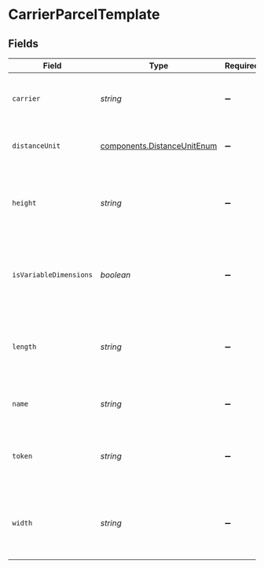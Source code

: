 # CarrierParcelTemplate


## Fields

| Field                                                                                | Type                                                                                 | Required                                                                             | Description                                                                          | Example                                                                              |
| ------------------------------------------------------------------------------------ | ------------------------------------------------------------------------------------ | ------------------------------------------------------------------------------------ | ------------------------------------------------------------------------------------ | ------------------------------------------------------------------------------------ |
| `carrier`                                                                            | *string*                                                                             | :heavy_minus_sign:                                                                   | The name of the carrier that provides this parcel template                           | FedEx                                                                                |
| `distanceUnit`                                                                       | [components.DistanceUnitEnum](../../models/components/distanceunitenum.md)           | :heavy_minus_sign:                                                                   | The measure unit used for length, width and height.                                  | in                                                                                   |
| `height`                                                                             | *string*                                                                             | :heavy_minus_sign:                                                                   | The height of the package, in units specified by the distance_unit attribute         | 1.5                                                                                  |
| `isVariableDimensions`                                                               | *boolean*                                                                            | :heavy_minus_sign:                                                                   | True if the carrier parcel template allows custom dimensions, such as USPS Softpack. | false                                                                                |
| `length`                                                                             | *string*                                                                             | :heavy_minus_sign:                                                                   | The length of the package, in units specified by the distance_unit attribute         | 12.375                                                                               |
| `name`                                                                               | *string*                                                                             | :heavy_minus_sign:                                                                   | The name of the carrier parcel template                                              | FedEx® Small Box (S1)                                                                |
| `token`                                                                              | *string*                                                                             | :heavy_minus_sign:                                                                   | The unique string representation of the carrier parcel template                      | FedEx_Box_Small_1                                                                    |
| `width`                                                                              | *string*                                                                             | :heavy_minus_sign:                                                                   | The width of the package, in units specified by the distance_unit attribute          | 10.875                                                                               |